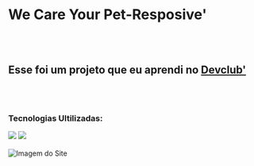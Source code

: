 <h1>We Care Your Pet-Resposive'</h1>
<br>
<br>
<h2>Esse foi um projeto que eu aprendi no <a href="https://rodolfomori.com.br">Devclub'</a></h2>
<br>
<br>
<h3>Tecnologias Ultilizadas:</h3>
<img src="https://img.shields.io/badge/HTML5-E34F26?style=for-the-badge&logo=html5&logoColor=white">
<img src="https://img.shields.io/badge/CSS3-1572B6?style=for-the-badge&logo=css3&logoColor=white">
<br>
<br>
<img src="https://github.com/KevinLucas-Develop/Devclub-Desafio01-Positive/blob/main/assets/Design.png?raw=true" alt="Imagem do Site"/>



